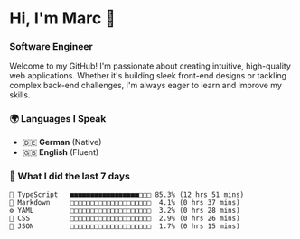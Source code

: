 # Hi, I'm Marc 👋 
### Software Engineer

Welcome to my GitHub! I'm passionate about creating intuitive, high-quality web applications. Whether it's building sleek front-end designs or tackling complex back-end challenges, I'm always eager to learn and improve my skills.  

### 🌍 Languages I Speak  
- 🇩🇪 **German** (Native)  
- 🇬🇧 **English** (Fluent)

### 🤯 What I did the last 7 days

```
🔷 TypeScript   ■■■■■■■■■■■■■■■■■□□□ 85.3% (12 hrs 51 mins)
📝 Markdown     □□□□□□□□□□□□□□□□□□□□  4.1% (0 hrs 37 mins)
⚙️ YAML         □□□□□□□□□□□□□□□□□□□□  3.2% (0 hrs 28 mins)
🎨 CSS          □□□□□□□□□□□□□□□□□□□□  2.9% (0 hrs 26 mins)
📄 JSON         □□□□□□□□□□□□□□□□□□□□  1.7% (0 hrs 15 mins)
```